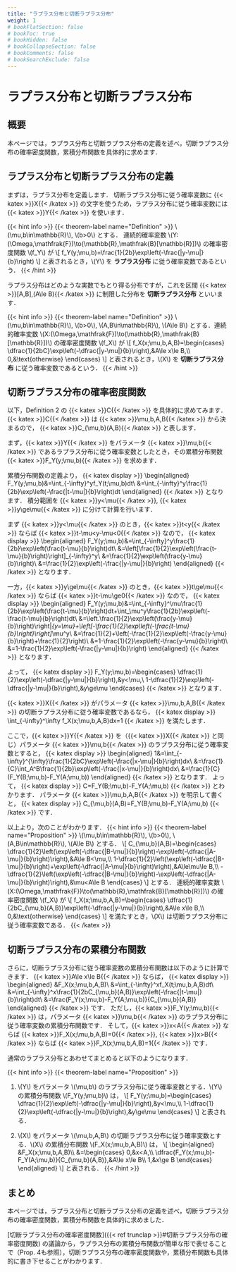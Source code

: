 ```yaml
---
title: "ラプラス分布と切断ラプラス分布"
weight: 1
# bookFlatSection: false
# bookToc: true
# bookHidden: false
# bookCollapseSection: false
# bookComments: false
# bookSearchExclude: false
---
```


# ラプラス分布と切断ラプラス分布

## 概要

本ページでは，ラプラス分布と切断ラプラス分布の定義を述べ，切断ラプラス分布の確率密度関数，累積分布関数を具体的に求めます．

## ラプラス分布と切断ラプラス分布の定義

まずは，ラプラス分布を定義します．
切断ラプラス分布に従う確率変数に {{< katex >}}X{{< /katex >}} の文字を使うため，ラプラス分布に従う確率変数には {{< katex >}}Y{{< /katex >}} を使います．

{{< hint info >}}
{{< theorem-label name="Definition" >}} \\(\mu,b\in\mathbb{R}\\), \\(b>0\\) とする．
連続的確率変数 \\(Y:(\Omega,\mathfrak{F})\to(\mathbb{R},\mathfrak{B}[\mathbb{R}])\\) の確率密度関数 \\(f_Y\\) が
\\[
  f_Y(y;\mu,b)=\frac{1}{2b}\exp\left(-\frac{|y-\mu|}{b}\right)
\\]
と表されるとき，\\(Y\\) を **ラプラス分布** に従う確率変数であるという．
{{< /hint >}}

ラプラス分布はどのような実数でもとり得る分布ですが，これを区間 {{< katex >}}[A,B]\,(A\le B){{< /katex >}} に制限した分布を **切断ラプラス分布** といいます．

{{< hint info >}}
{{< theorem-label name="Definition" >}} \\(\mu,b\in\mathbb{R}\\), \\(b>0\\), \\(A,B\in\mathbb{R}\\), \\(A\le B\\) とする．連続的確率変数 \\(X:(\Omega,\mathfrak{F})\to(\mathbb{R},\mathfrak{B}[\mathbb{R}])\\) の確率密度関数 \\(f_X\\) が
\\[
  f_X(x;\mu,b,A,B)=\begin{cases}
   \dfrac{1}{2bC}\exp\left(-\dfrac{|y-\mu|}{b}\right),&A\le x\le B,\\\\
   0,&\text{otherwise}
  \end{cases}
\\]
と表されるとき，\\(X\\) を **切断ラプラス分布** に従う確率変数であるという．
{{< /hint >}}

## 切断ラプラス分布の確率密度関数

以下，Definition 2 の {{< katex >}}C{{< /katex >}} を具体的に求めてみます．
{{< katex >}}C{{< /katex >}} は {{< katex >}}\mu,b,A,B{{< /katex >}} から決まるので， {{< katex >}}C_{\mu,b}(A,B){{< /katex >}} と表します．

まず，{{< katex >}}Y{{< /katex >}} をパラメータ {{< katex >}}\mu,b{{< /katex >}} であるラプラス分布に従う確率変数としたとき，その累積分布関数 {{< katex >}}F_Y(y;\mu,b){{< /katex >}} を求めます．

累積分布関数の定義より，
{{< katex display >}}
\begin{aligned}
  F_Y(y;\mu,b)&=\int_{-\infty}^yf_Y(t;\mu,b)dt\\
  &=\int_{-\infty}^y\frac{1}{2b}\exp\left(-\frac{|t-\mu|}{b}\right)dt
\end{aligned}
{{< /katex >}}
となります．
積分範囲を {{< katex >}}y<\mu{{< /katex >}}, {{< katex >}}y\ge\mu{{< /katex >}} に分けて計算を行います．

まず {{< katex >}}y<\mu{{< /katex >}} のとき，{{< katex >}}t<y{{< /katex >}} ならば {{< katex >}}t-\mu<y-\mu<0{{< /katex >}} なので，
{{< katex display >}}
\begin{aligned}
  F_Y(y;\mu,b)&=\int_{-\infty}^y\frac{1}{2b}\exp\left(\frac{t-\mu}{b}\right)dt\\
  &=\left[\frac{1}{2}\exp\left(\frac{t-\mu}{b}\right)\right]_{-\infty}^y\\
  &=\frac{1}{2}\exp\left(\frac{y-\mu}{b}\right)\\
  &=\frac{1}{2}\exp\left(-\frac{|y-\mu|}{b}\right)
\end{aligned}
{{< /katex >}}
となります．

一方，{{< katex >}}y\ge\mu{{< /katex >}} のとき，{{< katex >}}t\ge\mu{{< /katex >}} ならば {{< katex >}}t-\mu\ge0{{< /katex >}} なので，
{{< katex display >}}
\begin{aligned}
  F_Y(y;\mu,b)&=\int_{-\infty}^\mu\frac{1}{2b}\exp\left(\frac{t-\mu}{b}\right)dt+\int_\mu^y\frac{1}{2b}\exp\left(-\frac{t-\mu}{b}\right)dt\\
  &=\left.\frac{1}{2}\exp\left(\frac{y-\mu}{b}\right)\right|_{y=\mu}+\left[-\frac{1}{2}\exp\left(-\frac{t-\mu}{b}\right)\right]_\mu^y\\
  &=\frac{1}{2}+\left(-\frac{1}{2}\exp\left(-\frac{y-\mu}{b}\right)+\frac{1}{2}\right)\\
  &=1-\frac{1}{2}\exp\left(-\frac{y-\mu}{b}\right)\\
  &=1-\frac{1}{2}\exp\left(-\frac{|y-\mu|}{b}\right)
\end{aligned}
{{< /katex >}}
となります．

よって，
{{< katex display >}}
F_Y(y;\mu,b)=\begin{cases}
\dfrac{1}{2}\exp\left(-\dfrac{|y-\mu|}{b}\right),&y<\mu,\\
1-\dfrac{1}{2}\exp\left(-\dfrac{|y-\mu|}{b}\right),&y\ge\mu
\end{cases}
{{< /katex >}}
となります．

{{< katex >}}X{{< /katex >}} がパラメータ {{< katex >}}\mu,b,A,B{{< /katex >}} の切断ラプラス分布に従う確率変数であるなら，
{{< katex display >}}
  \int_{-\infty}^\infty f_X(x;\mu,b,A,B)dx=1
{{< /katex >}}
を満たします．

ここで，{{< katex >}}Y{{< /katex >}} を（{{< katex >}}X{{< /katex >}} と同じ）パラメータ {{< katex >}}\mu,b{{< /katex >}} のラプラス分布に従う確率変数とすると，
{{< katex display >}}
\begin{aligned}
1&=\int_{-\infty}^{\infty}\frac{1}{2bC}\exp\left(-\frac{|x-\mu|}{b}\right)dx\\
&=\frac{1}{C}\int_A^B\frac{1}{2b}\exp\left(-\frac{|x-\mu|}{b}\right)dx\\
&=\frac{1}{C}(F_Y(B;\mu,b)-F_Y(A;\mu,b))
\end{aligned}
{{< /katex >}}
となります．
よって，
{{< katex display >}}
C=F_Y(B;\mu,b)-F_Y(A;\mu,b)
{{< /katex >}}
とわかります．
パラメータ {{< katex >}}\mu,b,A,B{{< /katex >}} を明示して書くと，
{{< katex display >}}
C_{\mu,b}(A,B)=F_Y(B;\mu,b)-F_Y(A;\mu,b)
{{< /katex >}}
です．

以上より，次のことがわかります．
{{< hint info >}}
  {{< theorem-label name="Proposition" >}} \\(\mu,b\in\mathbb{R}\\), \\(b>0\\), \\(A,B\in\mathbb{R}\\), \\(A\le B\\) とする．
  \\[
    C_{\mu,b}(A,B)=\begin{cases}
      \dfrac{1}{2}\left(\exp\left(-\dfrac{|B-\mu|}{b}\right)-\exp\left(-\dfrac{|A-\mu|}{b}\right)\right),&A\le B<\mu,\\\\
      1-\dfrac{1}{2}\left(\exp\left(-\dfrac{|B-\mu|}{b}\right)+\exp\left(-\dfrac{|A-\mu|}{b}\right)\right),&A\le\mu\le B,\\\\
      -\dfrac{1}{2}\left(\exp\left(-\dfrac{|B-\mu|}{b}\right)-\exp\left(-\dfrac{|A-\mu|}{b}\right)\right),&\mu<A\le B
    \end{cases}
  \\]
  とする．
  連続的確率変数 \\(X:(\Omega,\mathfrak{F})\to(\mathbb{R},\mathfrak{B}[\mathbb{R}])\\) の確率密度関数 \\(f_X\\) が
  \\[
  f_X(x;\mu,b,A,B)=\begin{cases}
   \dfrac{1}{2bC_{\mu,b}(A,B)}\exp\left(-\dfrac{|y-\mu|}{b}\right),&A\le x\le B,\\\\
   0,&\text{otherwise}
  \end{cases}
  \\]
  を満たすとき，\\(X\\) は切断ラプラス分布に従う確率変数である．
{{< /katex >}}

## 切断ラプラス分布の累積分布関数

さらに，切断ラプラス分布に従う確率変数の累積分布関数は以下のように計算できます．
{{< katex >}}A\le x\le B{{< /katex >}} ならば，
{{< katex display >}}
\begin{aligned}
  &F_X(x;\mu,b,A,B)\\
  &=\int_{-\infty}^xf_X(t;\mu,b,A,B)dt\\
  &=\int_{-\infty}^x\frac{1}{2bC_{\mu,b}(A,B)}\exp\left(-\frac{|t-\mu|}{b}\right)dt\\
  &=\frac{F_Y(x;\mu,b)-F_Y(A;\mu,b)}{C_{\mu,b}(A,B)}
\end{aligned}
{{< /katex >}}
です．
ただし，{{< katex >}}F_Y(y;\mu,b){{< /katex >}} は，パラメータ {{< katex >}}\mu,b{{< /katex >}} のラプラス分布に従う確率変数の累積分布関数です．
そして，{{< katex >}}x<A{{< /katex >}} ならば {{< katex >}}F_X(x;\mu,b,A,B)=0{{< /katex >}}, {{< katex >}}x>B{{< /katex >}} ならば {{< katex >}}F_X(x;\mu,b,A,B)=1{{< /katex >}} です．

通常のラプラス分布とあわせてまとめると以下のようになります．

{{< hint info >}}
{{< theorem-label name="Proposition" >}} 
1. \\(Y\\) をパラメータ \\(\mu,b\\) のラプラス分布に従う確率変数とする．\\(Y\\) の累積分布関数 \\(F_Y(y;\mu,b)\\) は，
\\[
  F\_Y(y;\mu,b)=\\begin{cases}
  \\dfrac{1}{2}\exp\left(-\dfrac{|y-\mu|}{b}\right),&y<\mu,\\\\
  1-\\dfrac{1}{2}\exp\left(-\dfrac{|y-\mu|}{b}\right),&y\ge\mu
  \end{cases}
\\]
と表される．

2. \\(X\\) をパラメータ \\(\mu,b,A,B\\) の切断ラプラス分布に従う確率変数とする．\\(X\\) の累積分布関数 \\(F_X(x;\mu,b,A,B)\\) は，
\\[
\begin{aligned}
  &F_X(x;\mu,b,A,B)\\\\
  &=\begin{cases}
    0,&x<A,\\\\
    \dfrac{F_Y(x;\mu,b)-F_Y(A;\mu,b)}{C_{\mu,b}(A,B)},&A\le x\le B\\\\
    1,&x\ge B
  \end{cases}
\end{aligned}
\\]
と表される．
{{< /hint >}}

## まとめ

本ページでは，ラプラス分布と切断ラプラス分布の定義を述べ，切断ラプラス分布の確率密度関数，累積分布関数を具体的に求めました．

[切断ラプラス分布の確率密度関数]({{< ref trunclap >}}#切断ラプラス分布の確率密度関数) の議論から，ラプラス分布の累積分布関数が簡単な形で表せることで（Prop. 4も参照），切断ラプラス分布の確率密度関数や，累積分布関数も具体的に書き下せることがわかります．

